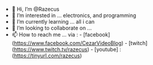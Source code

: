 - 👋 Hi, I’m @Razecus
- 👀 I’m interested in ... electronics, and programming
- 🌱 I’m currently learning ... all i can
- 💞️ I’m looking to collaborate on ... 
- 📫 How to reach me ... via : 
                            - [facebook]  (https://www.facebook.com/CezarVideoBlog) 
                            - [twitch] (https://www.twitch.tv/razecus)
                            - [youtube] : (https://tinyurl.com/razecus)
<!---
Razecus/Razecus is a ✨ special ✨ repository because its `README.md` (this file) appears on your GitHub profile.
You can click the Preview link to take a look at your changes.
--->
